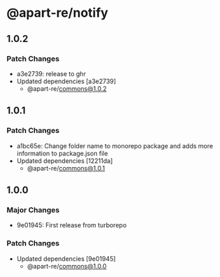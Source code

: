 # @apart-re/notify

## 1.0.2

### Patch Changes

- a3e2739: release to ghr
- Updated dependencies [a3e2739]
  - @apart-re/commons@1.0.2

## 1.0.1

### Patch Changes

- a1bc65e: Change folder name to monorepo package and adds more information to package.json file
- Updated dependencies [12211da]
  - @apart-re/commons@1.0.1

## 1.0.0

### Major Changes

- 9e01945: First release from turborepo

### Patch Changes

- Updated dependencies [9e01945]
  - @apart-re/commons@1.0.0
